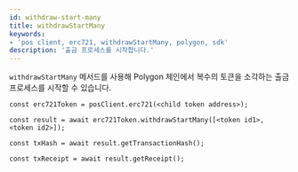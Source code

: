 ```yaml
---
id: withdraw-start-many
title: withdrawStartMany
keywords:
- 'pos client, erc721, withdrawStartMany, polygon, sdk'
description: '출금 프로세스를 시작합니다.'
---
```


`withdrawStartMany` 메서드를 사용해 Polygon 체인에서 복수의 토큰을 소각하는 출금 프로세스를 시작할 수 있습니다.

```
const erc721Token = posClient.erc721(<child token address>);

const result = await erc721Token.withdrawStartMany([<token id1>, <token id2>]);

const txHash = await result.getTransactionHash();

const txReceipt = await result.getReceipt();

```
